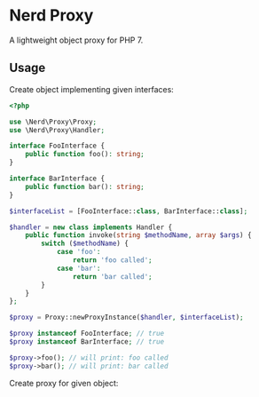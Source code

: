 # Nerd Proxy
A lightweight object proxy for PHP 7.

## Usage
Create object implementing given interfaces:
```php
<?php

use \Nerd\Proxy\Proxy;
use \Nerd\Proxy\Handler;

interface FooInterface {
    public function foo(): string;
}

interface BarInterface {
    public function bar(): string;
}

$interfaceList = [FooInterface::class, BarInterface::class];

$handler = new class implements Handler {
    public function invoke(string $methodName, array $args) {
        switch ($methodName) {
            case 'foo':
                return 'foo called';
            case 'bar':
                return 'bar called';
        }
    }
};

$proxy = Proxy::newProxyInstance($handler, $interfaceList);

$proxy instanceof FooInterface; // true
$proxy instanceof BarInterface; // true

$proxy->foo(); // will print: foo called
$proxy->bar(); // will print: bar called
```

Create proxy for given object:
```php

```